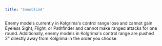 ```yaml
---
title: 'Snowblind'
---
```

Enemy models currently in Kolgrima's control range lose and cannot gain Eyeless Sight, Flight, or Pathfinder and cannot make ranged attacks for one round.
Additionally, enemy models in Kolgrima's control range are pushed 2" directly away from Kolgrima in the order you choose.